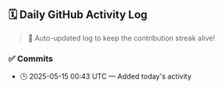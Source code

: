 ## 🗓️ Daily GitHub Activity Log

> 🤖 Auto-updated log to keep the contribution streak alive!

### ✅ Commits

- 🕒 2025-05-15 00:43 UTC — Added today's activity

